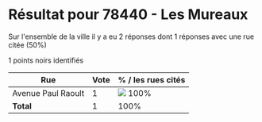 # Résultat pour 78440 - Les Mureaux

Sur l'ensemble de la ville il y a eu 2 réponses dont 1 réponses avec une rue citée (50%)

1 points noirs identifiés

| Rue | Vote | % / les rues cités|
|-----|------|-------------------|
| Avenue Paul Raoult | 1 | <img src="../../img/bar_100.gif" />&nbsp;100%|
| **Total** | 1 | 100%|
